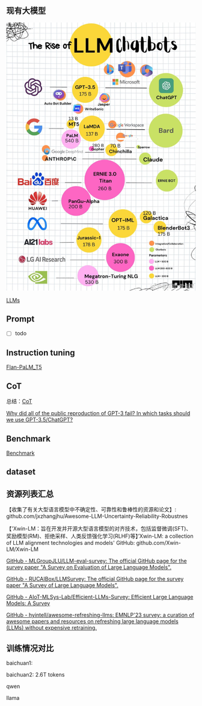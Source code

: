 

## 现有大模型

![](img/Pasted%20image%2020230227103950.png)



[LLMs](LLMs/README.md)

## Prompt
- [ ] todo


## Instruction tuning

[Flan-PaLM_T5](Flan-PaLM_T5/Flan-PaLM_T5.md)


## CoT

总结：[CoT](CoT/CoT.md)


[Why did all of the public reproduction of GPT-3 fail? In which tasks should we use GPT-3.5/ChatGPT?](https://jingfengyang.github.io/gpt)

## Benchmark

[Benchmark](Benchmark/README.md)

## dataset




## 资源列表汇总

【收集了有关大型语言模型中不确定性、可靠性和鲁棒性的资源和论文】: github.com/jxzhangjhu/Awesome-LLM-Uncertainty-Reliability-Robustnes


【'Xwin-LM：旨在开发并开源大型语言模型的对齐技术，包括监督微调(SFT)、奖励模型(RM)、拒绝采样、人类反馈强化学习(RLHF)等】’Xwin-LM: a collection of LLM alignment technologies and models' GitHub: github.com/Xwin-LM/Xwin-LM

[GitHub - MLGroupJLU/LLM-eval-survey: The official GitHub page for the survey paper "A Survey on Evaluation of Large Language Models".](https://github.com/MLGroupJLU/LLM-eval-survey)

[GitHub - RUCAIBox/LLMSurvey: The official GitHub page for the survey paper "A Survey of Large Language Models".](https://github.com/RUCAIBox/LLMSurvey)

[GitHub - AIoT-MLSys-Lab/Efficient-LLMs-Survey: Efficient Large Language Models: A Survey](https://github.com/AIoT-MLSys-Lab/Efficient-LLMs-Survey)

[GitHub - hyintell/awesome-refreshing-llms: EMNLP'23 survey: a curation of awesome papers and resources on refreshing large language models (LLMs) without expensive retraining.](https://github.com/hyintell/awesome-refreshing-llms)




## 训练情况对比

baichuan1:

baichuan2: 2.6T tokens

qwen

llama

